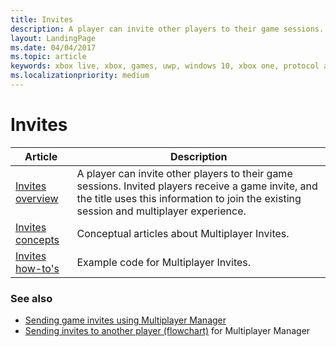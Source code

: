 ```yaml
---
title: Invites
description: A player can invite other players to their game sessions. Invited players receive a game invite, and the title uses this information to join the existing session and multiplayer experience.
layout: LandingPage
ms.date: 04/04/2017
ms.topic: article
keywords: xbox live, xbox, games, uwp, windows 10, xbox one, protocol activation, multiplayer
ms.localizationpriority: medium
---
```


# Invites

| Article | Description |
|---------|-------------|
| [Invites overview](live-multiplayer-invites-overview.md) | A player can invite other players to their game sessions. Invited players receive a game invite, and the title uses this information to join the existing session and multiplayer experience. |
| [Invites concepts](concepts/live-invites-concepts-nav.md) | Conceptual articles about Multiplayer Invites. |
| [Invites how-to's](how-to/live-invites-nav.md) | Example code for Multiplayer Invites. |


### See also

* [Sending game invites using Multiplayer Manager](../mpm/how-to/live-send-game-invites.md)
* [Sending invites to another player (flowchart)](../mpm/concepts/flowcharts/live-mpm-send-invites.md) for Multiplayer Manager
